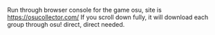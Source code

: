 Run through browser console for the game osu, site is https://osucollector.com/
If you scroll down fully, it will download each group through osu! direct, direct needed.
